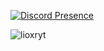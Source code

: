 [![Discord Presence](https://lanyard.cnrad.dev/api/528643610061832233)](https://discord.com/users/528643610061832233)
<p> <img src="https://img.shields.io/badge/Discord-lioxryt%235640-red/?logo=discord&color=7289DA" alt="lioxryt"/> 
</p>

